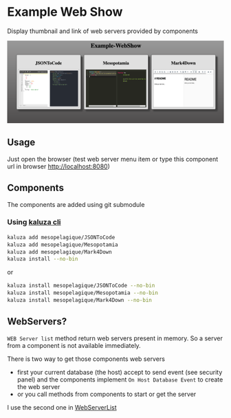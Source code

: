 ﻿# Example Web Show

Display thumbnail and link of web servers provided by components

![preview](Documentation/preview.png)

## Usage

Just open the browser (test web server menu item or type this component url in browser [http://localhost:8080](https://github.com/mesopelagique/Example-WebShow/blob/master/Project/Sources/settings.4DSettings))

## Components

The components are added using git submodule

### Using [kaluza cli](https://github.com/mesopelagique/kaluza-cli)

```bash
kaluza add mesopelagique/JSONToCode
kaluza add mesopelagique/Mesopotamia
kaluza add mesopelagique/Mark4Down  
kaluza install --no-bin
```

or

```bash
kaluza install mesopelagique/JSONToCode --no-bin
kaluza install mesopelagique/Mesopotamia --no-bin
kaluza install mesopelagique/Mark4Down --no-bin
```

## WebServers?

`WEB Server list` method return web servers present in memory. So a server from a component is not available immediately. 

There is two way to get those components web servers
- first your current database (the host) accept to send event (see security panel) and the components implement `On Host Database Event` to create the web server
- or you call methods from components to start or get the server

I use the second one in [WebServerList](Documentation/Methods/WebServerList.md)
